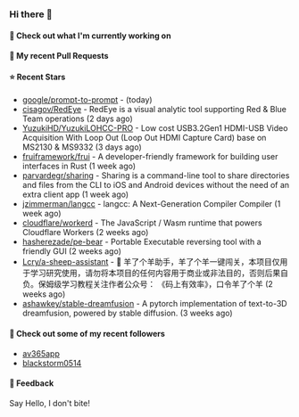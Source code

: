 ### Hi there 👋

#### 👷 Check out what I'm currently working on

#### 🔨 My recent Pull Requests


#### ⭐ Recent Stars

- [google/prompt-to-prompt](https://github.com/google/prompt-to-prompt) -  (today)
- [cisagov/RedEye](https://github.com/cisagov/RedEye) - RedEye is a visual analytic tool supporting Red &amp; Blue Team operations (2 days ago)
- [YuzukiHD/YuzukiLOHCC-PRO](https://github.com/YuzukiHD/YuzukiLOHCC-PRO) - Low cost USB3.2Gen1 HDMI-USB Video Acquisition With Loop Out (Loop Out HDMI Capture Card) base on MS2130 &amp; MS9332 (3 days ago)
- [fruiframework/frui](https://github.com/fruiframework/frui) - A developer-friendly framework for building user interfaces in Rust (1 week ago)
- [parvardegr/sharing](https://github.com/parvardegr/sharing) - Sharing is a command-line tool to share directories and files from the CLI to iOS and Android devices without the need of an extra client app (1 week ago)
- [jzimmerman/langcc](https://github.com/jzimmerman/langcc) - langcc: A Next-Generation Compiler Compiler (1 week ago)
- [cloudflare/workerd](https://github.com/cloudflare/workerd) - The JavaScript / Wasm runtime that powers Cloudflare Workers (2 weeks ago)
- [hasherezade/pe-bear](https://github.com/hasherezade/pe-bear) - Portable Executable reversing tool with a friendly GUI  (2 weeks ago)
- [Lcry/a-sheep-assistant](https://github.com/Lcry/a-sheep-assistant) - 🐑 羊了个羊助手，羊了个羊一键闯关，本项目仅用于学习研究使用，请勿将本项目的任何内容用于商业或非法目的，否则后果自负。保姆级学习教程关注作者公众号： 《码上有效率》，口令羊了个羊 (2 weeks ago)
- [ashawkey/stable-dreamfusion](https://github.com/ashawkey/stable-dreamfusion) - A pytorch implementation of text-to-3D dreamfusion, powered by stable diffusion. (3 weeks ago)

#### 👯 Check out some of my recent followers

- [av365app](https://github.com/av365app)
- [blackstorm0514](https://github.com/blackstorm0514)

#### 💬 Feedback

Say Hello, I don't bite!